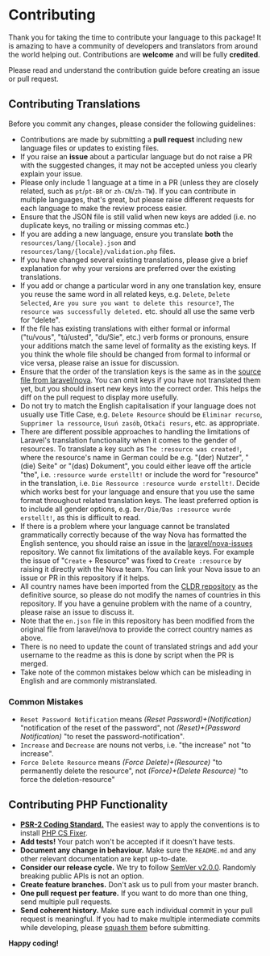 # Contributing

Thank you for taking the time to contribute your language to this package! It is amazing to have a community of developers and translators from around the world helping out. Contributions are **welcome** and will be fully **credited**.

Please read and understand the contribution guide before creating an issue or pull request.

## Contributing Translations

Before you commit any changes, please consider the following guidelines:
* Contributions are made by submitting a **pull request** including new language files or updates to existing files.
* If you raise an **issue** about a particular language but do not raise a PR with the suggested changes, it may not be accepted unless you clearly explain your issue.
* Please only include 1 language at a time in a PR (unless they are closely related, such as `pt`/`pt-BR` or `zh-CN`/`zh-TW`). If you can contribute in multiple languages, that's great, but please raise different requests for each language to make the review process easier.
* Ensure that the JSON file is still valid when new keys are added (i.e. no duplicate keys, no trailing or missing commas etc.)
* If you are adding a new language, ensure you translate **both** the `resources/lang/{locale}.json` and `resources/lang/{locale}/validation.php` files.
* If you have changed several existing translations, please give a brief explanation for why your versions are preferred over the existing translations.
* If you add or change a particular word in any one translation key, ensure you reuse the same word in all related keys, e.g. `Delete`, `Delete Selected`, `Are you sure you want to delete this resource?`, `The resource was successfully deleted.` etc. should all use the same verb for "delete".
* If the file has existing translations with either formal or informal ("tu/vous", "tú/usted", "du/Sie", etc.) verb forms or pronouns, ensure your additions match the same level of formality as the existing keys. If you think the whole file should be changed from formal to informal or vice versa, please raise an issue for discussion.
* Ensure that the order of the translation keys is the same as in the [source file from laravel/nova](https://github.com/laravel/nova/blob/2.0/resources/lang/en.json). You can omit keys if you have not translated them yet, but you should insert new keys into the correct order. This helps the diff on the pull request to display more usefully.
* Do not try to match the English capitalisation if your language does not usually use Title Case, e.g. `Delete Resource` should be `Eliminar recurso`, `Supprimer la ressource`, `Usuń zasób`, `Otkači resurs`, etc. as appropriate.
* There are different possible approaches to handling the limitations of Laravel's translation functionality when it comes to the gender of resources. To translate a key such as `The :resource was created!`, where the resource's name in German could be e.g. "(der) Nutzer", "(die) Seite" or "(das) Dokument", you could either leave off the article "the", i.e. `:resource wurde erstellt!` or include the word for "resource" in the translation, i.e. `Die Ressource :resource wurde erstellt!`. Decide which works best for your language and ensure that you use the same format throughout related translation keys. The least preferred option is to include all gender options, e.g. `Der/Die/Das :resource wurde erstellt!`, as this is difficult to read.
* If there is a problem where your language cannot be translated grammatically correctly because of the way Nova has formatted the English sentence, you should raise an issue in the [laravel/nova-issues](https://github.com/laravel/nova-issues/issues/) repository. We cannot fix limitations of the available keys. For example the issue of "`Create` + Resource" was fixed to `Create :resource` by raising it directly with the Nova team. You can link your Nova issue to an issue or PR in this repository if it helps.
* All country names have been imported from the [CLDR repository](http://cldr.unicode.org/) as the definitive source, so please do not modify the names of countries in this repository. If you have a genuine problem with the name of a country, please raise an issue to discuss it.
* Note that the `en.json` file in this repository has been modified from the original file from laravel/nova to provide the correct country names as above.
* There is no need to update the count of translated strings and add your username to the readme as this is done by script when the PR is merged.
* Take note of the common mistakes below which can be misleading in English and are commonly mistranslated.

### Common Mistakes

* `Reset Password Notification` means _(Reset Password)+(Notification)_ "notification of the reset of the password", not _(Reset)+(Password Notification)_ "to reset the password-notification".
* `Increase` and `Decrease` are nouns not verbs, i.e. "the increase" not "to increase".
* `Force Delete Resource` means _(Force Delete)+(Resource)_ "to permanently delete the resource", not _(Force)+(Delete Resource)_ "to force the deletion-resource"

## Contributing PHP Functionality

- **[PSR-2 Coding Standard.](https://github.com/php-fig/fig-standards/blob/master/accepted/PSR-2-coding-style-guide.md)** The easiest way to apply the conventions is to install [PHP CS Fixer](https://github.com/FriendsOfPHP/PHP-CS-Fixer).
- **Add tests!** Your patch won't be accepted if it doesn't have tests.
- **Document any change in behaviour.** Make sure the `README.md` and any other relevant documentation are kept up-to-date.
- **Consider our release cycle.** We try to follow [SemVer v2.0.0](http://semver.org/). Randomly breaking public APIs is not an option.
- **Create feature branches.** Don't ask us to pull from your master branch.
- **One pull request per feature.** If you want to do more than one thing, send multiple pull requests.
- **Send coherent history.** Make sure each individual commit in your pull request is meaningful. If you had to make multiple intermediate commits while developing, please [squash them](http://www.git-scm.com/book/en/v2/Git-Tools-Rewriting-History#Changing-Multiple-Commit-Messages) before submitting.

**Happy coding!**
